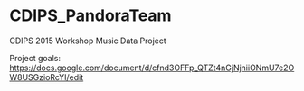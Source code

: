 # CDIPS_PandoraTeam

CDIPS 2015 Workshop
Music Data Project

Project goals:
https://docs.google.com/document/d/cfnd3OFFp_QTZt4nGjNjniiONmU7e2OW8USGzioRcYI/edit
